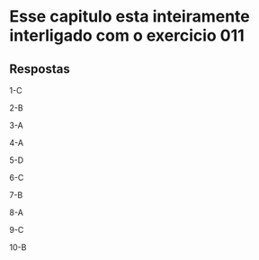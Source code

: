 # Esse capitulo esta inteiramente interligado com o exercicio 011

## Respostas

1-C

2-B

3-A

4-A

5-D

6-C

7-B

8-A

9-C

10-B 